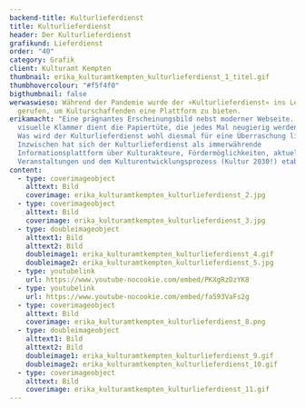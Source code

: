 ```yaml
---
backend-title: Kulturlieferdienst
title: Kulturlieferdienst
header: Der Kulturlieferdienst
grafikund: Lieferdienst
order: "40"
category: Grafik
client: Kulturamt Kempten
thumbnail: erika_kulturamtkempten_kulturlieferdienst_1_titel.gif
thumbhovercolour: "#f5f4f0"
bigthumbnail: false
werwaswieso: Während der Pandemie wurde der »Kulturlieferdienst« ins Leben
  gerufen, um Kulturschaffenden eine Plattform zu bieten.
erikamacht: "Eine prägnantes Erscheinungsbild nebst moderner Webseite. Als
  visuelle Klammer dient die Papiertüte, die jedes Mal neugierig werden lässt:
  Was wird der Kulturlieferdienst wohl diesmal für eine Überraschung liefern?
  Inzwischen hat sich der Kulturlieferdienst als immerwährende
  Informationsplattform über Kulturakteure, Fördermöglichkeiten, aktuelle
  Veranstaltungen und dem Kulturentwicklungsprozess (Kultur 2030!) etabliert."
content:
  - type: coverimageobject
    alttext: Bild
    coverimage: erika_kulturamtkempten_kulturlieferdienst_2.jpg
  - type: coverimageobject
    alttext: Bild
    coverimage: erika_kulturamtkempten_kulturlieferdienst_3.jpg
  - type: doubleimageobject
    alttext1: Bild
    alttext2: Bild
    doubleimage1: erika_kulturamtkempten_kulturlieferdienst_4.gif
    doubleimage2: erika_kulturamtkempten_kulturlieferdienst_5.jpg
  - type: youtubelink
    url: https://www.youtube-nocookie.com/embed/PKXgRzDzYK8
  - type: youtubelink
    url: https://www.youtube-nocookie.com/embed/fa593VaFs2g
  - type: coverimageobject
    alttext: Bild
    coverimage: erika_kulturamtkempten_kulturlieferdienst_8.png
  - type: doubleimageobject
    alttext1: Bild
    alttext2: Bild
    doubleimage1: erika_kulturamtkempten_kulturlieferdienst_9.gif
    doubleimage2: erika_kulturamtkempten_kulturlieferdienst_10.gif
  - type: coverimageobject
    alttext: Bild
    coverimage: erika_kulturamtkempten_kulturlieferdienst_11.gif
---
```

